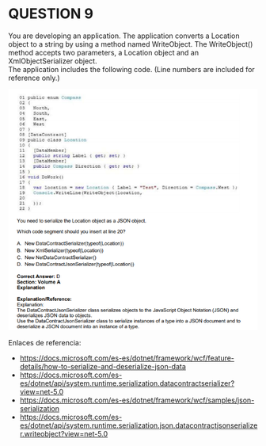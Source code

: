 # QUESTION 9

You are developing an application. The application converts a Location object to a string by using a method
named WriteObject. The WriteObject() method accepts two parameters, a Location object and an
XmlObjectSerializer object.      
The application includes the following code. (Line numbers are included for reference only.)    

![imagen](img1.png)

Enlaces de referencia:  
- https://docs.microsoft.com/es-es/dotnet/framework/wcf/feature-details/how-to-serialize-and-deserialize-json-data     
- https://docs.microsoft.com/es-es/dotnet/api/system.runtime.serialization.datacontractserializer?view=net-5.0       
- https://docs.microsoft.com/es-es/dotnet/framework/wcf/samples/json-serialization     
- https://docs.microsoft.com/es-es/dotnet/api/system.runtime.serialization.json.datacontractjsonserializer.writeobject?view=net-5.0        

